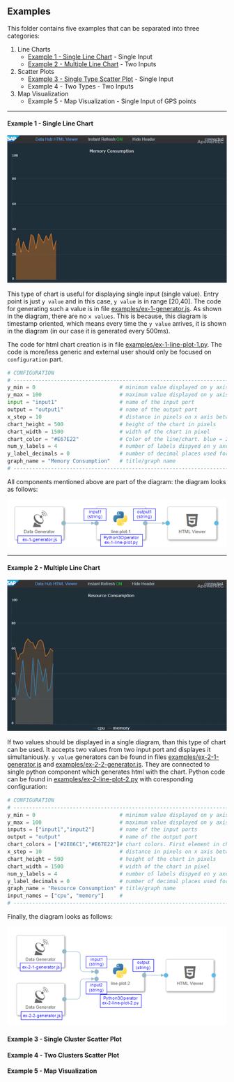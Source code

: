 ## Examples

This folder contains five examples that can be separated into three categories:
1) Line Charts
    - [Example 1 - Single Line Chart](#Example-1---Single-Line-Chart) - Single Input
    - [Example 2 - Multiple Line Chart](#Example-2---Multiple-Line-Chart) - Two Inputs
2) Scatter Plots 
    - [Example 3 - Single Type Scatter Plot](#Example-3---Single-Type-Scatter-Plot) - Single Input
    - Example 4 - Two Types  - Two Inputs
3) Map Visualization 
    - Example 5 - Map Visualization - Single Input of GPS points
---
#### Example 1 - Single Line Chart
 
![Example 1 - Single Line Chart ](../resources/ex-1.gif)

This type of chart is useful for displaying single input (single value). Entry point is just ```y value``` and in this case, ```y value``` is in range [20,40]. The code for generating such a value is in file [examples/ex-1-generator.js](../examples/ex-1-generator.js). As shown in the diagram, there are no ```x values```. This is because, this diagram is timestamp oriented, which means every time the ```y value``` arrives, it is shown in the diagram (in our case it is generated every 500ms).

The code for html chart creation is in file [examples/ex-1-line-plot-1.py](../examples/ex-1-line-plot-1.py). The code is more/less generic and external user should only be focused on ```configuration``` part.

```python
# CONFIGURATION
# --------------------------------------------------------------------------------------------
y_min = 0                           # minimum value displayed on y axis
y_max = 100                         # maximum value displayed on y axis (maximum must be greater (not greater or equal) than minimum)
input = "input1"                    # name of the input port
output = "output1"                  # name of the output port 
x_step = 10                         # distance in pixels on x axis between two consecutive values/measures (movement/shift to the right)
chart_height = 500                  # height of the chart in pixels 
chart_width = 1500                  # width of the chart in pixel
chart_color = "#E67E22"             # Color of the line/chart. blue = 2E86C1, yellow = F4D03F, orange = E67E22
num_y_labels = 4                    # number of labels dispyed on y axes. y_min and y_max values are displayed by default on y axis. Total number of labels is num_y_labels + 2 
y_label_decimals = 0                # number of decimal places used for displaying labels on y axis - 0 means, integers are displayed
graph_name = "Memory Consumption"   # title/graph name
# -------------------------------------------------------------------------------------------
```

All components mentioned above are part of the diagram:
the diagram looks as follows:

![Example 1 - Single Line Data Hub ](../resources/ex-1.png)

---



#### Example 2 - Multiple Line Chart

![Example 2 - Multiple Line Chart ](../resources/ex-2.gif)

If two values should be displayed in a single diagram, than this type of chart can be used. It accepts two values from two input port and displayes it simultaniously. ```y value``` generators can be found in files [examples/ex-2-1-generator.js](../examples/ex-2-1-generator.js) and [examples/ex-2-2-generator.js](../examples/ex-2-2-generator.js). They are connected to single python component which generates html with the chart. Python code can be found in [examples/ex-2-line-plot-2.py](../examples/ex-2-line-plot-2.py) with coresponding configuration:

```python
# CONFIGURATION
# --------------------------------------------------------------------------------------------
y_min = 0                           # minimum value displayed on y axis
y_max = 100                         # maximum value displayed on y axis (maximum must be greater (not greater or equal) than minimum)
inputs = ["input1","input2"]        # name of the input ports
output = "output"                   # name of the output port 
chart_colors = ["#2E86C1","#E67E22"]# chart colors. First element in chart_colors array matches the first value in inputs array. blue = 2E86C1 , yellow = F4D03F, orange = E67E22
x_step = 10                         # distance in pixels on x axis between two consecutive values/measures (movement/shift ti the right)
chart_height = 500                  # height of the chart in pixels 
chart_width = 1500                  # width of the chart in pixel
num_y_labels = 4                    # number of labels dispyed on y axes. y_min and y_max values are displayed by default on y axis. Total number of labels is num_y_labels + 2 
y_label_decimals = 0                # number of decimal places used for displaying labels on y axis - 0 means, integers are displayed
graph_name = "Resource Consumption" # title/graph name
input_names = ["cpu", "memory"]     # 
# -------------------------------------------------------------------------------------------
```
Finally, the diagram looks as follows:

![Example 2 - Multiple Line Data Hub ](../resources/ex-2.png)


#### Example 3 - Single Cluster Scatter Plot

#### Example 4 - Two Clusters Scatter Plot

#### Example 5 - Map Visualization


